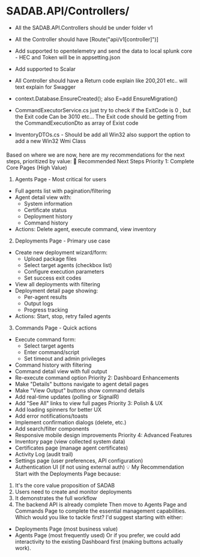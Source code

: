 # SADAB.API/Controllers/
* All the SADAB.API.Controllers should be under folder v1
* All the Controller should have [Route("api/v1[controller]")]
* Add supported to opentelemetry and send the data to local splunk core - HEC and Token will be in appsetting.json
* Add supported to Scalar
* All Controller should have a Return code explain like 200,201 etc.. will text explain for Swagger
* context.Database.EnsureCreated(); also E=add EnsureMigration()

* CommandExecutorService.cs just try to check if the ExitCode is 0 , but the Exit code Can be 3010 etc... The Exit code should be getting from the CommandExecutionDto as array of Exist code
* InventoryDTOs.cs - Should be add all Win32 also support the option to add a new Win32 Wmi Class
####
Based on where we are now, here are my recommendations for the next steps, prioritized by value:
🎯 Recommended Next Steps
Priority 1: Complete Core Pages (High Value)
1. Agents Page - Most critical for users
* Full agents list with pagination/filtering
* Agent detail view with:
   * System information
   * Certificate status
   * Deployment history
   * Command history
* Actions: Delete agent, execute command, view inventory
2. Deployments Page - Primary use case
* Create new deployment wizard/form:
   * Upload package files
   * Select target agents (checkbox list)
   * Configure execution parameters
   * Set success exit codes
* View all deployments with filtering
* Deployment detail page showing:
   * Per-agent results
   * Output logs
   * Progress tracking
* Actions: Start, stop, retry failed agents
3. Commands Page - Quick actions
* Execute command form:
   * Select target agents
   * Enter command/script
   * Set timeout and admin privileges
* Command history with filtering
* Command detail view with full output
* Re-execute command option
Priority 2: Dashboard Enhancements
* Make "Details" buttons navigate to agent detail pages
* Make "View Output" buttons show command details
* Add real-time updates (polling or SignalR)
* Add "See All" links to view full pages
Priority 3: Polish & UX
* Add loading spinners for better UX
* Add error notifications/toasts
* Implement confirmation dialogs (delete, etc.)
* Add search/filter components
* Responsive mobile design improvements
Priority 4: Advanced Features
* Inventory page (view collected system data)
* Certificates page (manage agent certificates)
* Activity Log (audit trail)
* Settings page (user preferences, API configuration)
* Authentication UI (if not using external auth)
💡 My Recommendation
Start with the Deployments Page because:
1. It's the core value proposition of SADAB
2. Users need to create and monitor deployments
3. It demonstrates the full workflow
4. The backend API is already complete
Then move to Agents Page and Commands Page to complete the essential management capabilities.
Which would you like to tackle first? I'd suggest starting with either:
* Deployments Page (most business value)
* Agents Page (most frequently used)
Or if you prefer, we could add interactivity to the existing Dashboard first (making buttons actually work).
